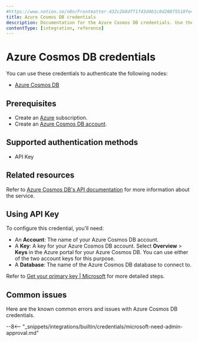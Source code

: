 ```yaml
---
#https://www.notion.so/n8n/Frontmatter-432c2b8dff1f43d4b1c8d20075510fe4
title: Azure Cosmos DB credentials
description: Documentation for the Azure Cosmos DB credentials. Use these credentials to authenticate Azure Cosmos DB in n8n, a workflow automation platform.
contentType: [integration, reference]
---
```


# Azure Cosmos DB credentials

You can use these credentials to authenticate the following nodes:

* [Azure Cosmos DB](/integrations/builtin/app-nodes/n8n-nodes-base.azurecosmosdb.md)

## Prerequisites

* Create an [Azure](https://azure.microsoft.com) subscription.
* Create an [Azure Cosmos DB account](https://learn.microsoft.com/en-us/azure/cosmos-db/how-to-manage-database-account).

## Supported authentication methods

* API Key

## Related resources

Refer to [Azure Cosmos DB's API documentation](https://learn.microsoft.com/en-us/rest/api/cosmos-db/) for more information about the service.

## Using API Key

To configure this credential, you'll need:

* An **Account**: The name of your Azure Cosmos DB account.
* A **Key**: A key for your Azure Cosmos DB account. Select **Overview** > **Keys** in the Azure portal for your Azure Cosmos DB. You can use either of the two account keys for this purpose.
* A **Database**: The name of the Azure Cosmos DB database to connect to.

Refer to [Get your primary key | Microsoft](https://learn.microsoft.com/en-us/previous-versions/azure/cosmos-db/how-to-obtain-keys?tabs=azure-portal) for more detailed steps.

## Common issues

Here are the known common errors and issues with Azure Cosmos DB credentials.

--8<-- "_snippets/integrations/builtin/credentials/microsoft-need-admin-approval.md"
